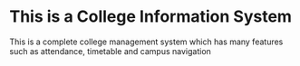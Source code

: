 # This is a College Information System
This is a complete college management system which has many features such as attendance, timetable and campus navigation
